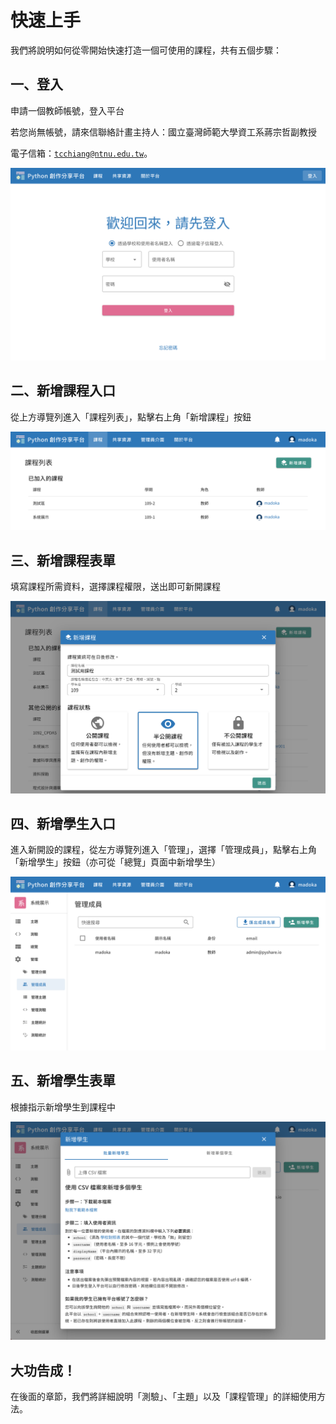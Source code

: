 # 快速上手

我們將說明如何從零開始快速打造一個可使用的課程，共有五個步驟：

## 一、登入
申請一個教師帳號，登入平台

若您尚無帳號，請來信聯絡計畫主持人：國立臺灣師範大學資工系蔣宗哲副教授

電子信箱：[`tcchiang@ntnu.edu.tw`](mailto:tcchiang@ntnu.edu.tw)。

![Screenshot - Login](../images/login.png)

## 二、新增課程入口
從上方導覽列進入「課程列表」，點擊右上角「新增課程」按鈕

![Screenshot - CourseList](../images/course-list.png)

## 三、新增課程表單
填寫課程所需資料，選擇課程權限，送出即可新開課程

![Screenshot - NewCourse](../images/new-course.png)

## 四、新增學生入口
進入新開設的課程，從左方導覽列進入「管理」，選擇「管理成員」，點擊右上角「新增學生」按鈕（亦可從「總覽」頁面中新增學生）

![Screenshot - Manage](../images/manage.png)

## 五、新增學生表單
根據指示新增學生到課程中

![Screenshot - BatchSignup](../images/batch-signup.png)

## 大功告成！

在後面的章節，我們將詳細說明「測驗」、「主題」以及「課程管理」的詳細使用方法。
